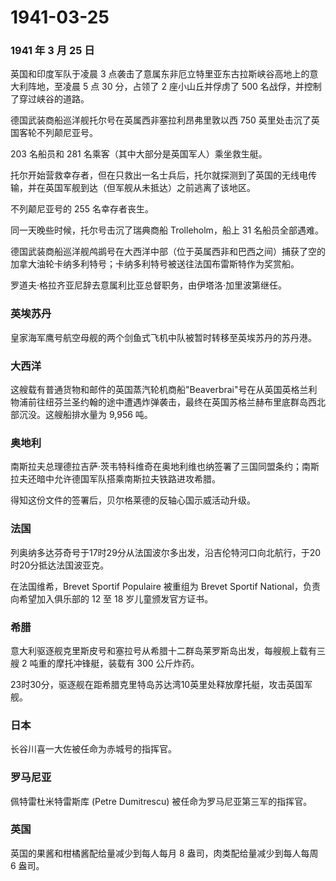 # 1941-03-25

### 1941 年 3 月 25 日

英国和印度军队于凌晨 3
点袭击了意属东非厄立特里亚东古拉斯峡谷高地上的意大利阵地，至凌晨 5 点 30
分，占领了 2 座小山丘并俘虏了 500 名战俘，并控制了穿过峡谷的道路。

德国武装商船巡洋舰托尔号在英属西非塞拉利昂弗里敦以西 750
英里处击沉了英国客轮不列颠尼亚号。

203 名船员和 281 名乘客（其中大部分是英国军人）乘坐救生艇。

托尔开始营救幸存者，但在只救出一名士兵后，托尔就探测到了英国的无线电传输，并在英国军舰到达（但军舰从未抵达）之前逃离了该地区。

不列颠尼亚号的 255 名幸存者丧生。

同一天晚些时候，托尔号击沉了瑞典商船 Trolleholm，船上 31
名船员全部遇难。

德国武装商船巡洋舰鸬鹚号在大西洋中部（位于英属西非和巴西之间）捕获了空的加拿大油轮卡纳多利特号；卡纳多利特号被送往法国布雷斯特作为奖赏船。

罗道夫·格拉齐亚尼辞去意属利比亚总督职务，由伊塔洛·加里波第继任。

### 英埃苏丹

皇家海军鹰号航空母舰的两个剑鱼式飞机中队被暂时转移至英埃苏丹的苏丹港。

### 大西洋

这艘载有普通货物和邮件的英国蒸汽轮机商船"Beaverbrai"号在从英国英格兰利物浦前往纽芬兰圣约翰的途中遭遇炸弹袭击，最终在英国苏格兰赫布里底群岛西北部沉没。这艘船排水量为
9,956 吨。

### 奥地利

南斯拉夫总理德拉吉萨·茨韦特科维奇在奥地利维也纳签署了三国同盟条约；南斯拉夫还暗中允许德国军队搭乘南斯拉夫铁路进攻希腊。

得知这份文件的签署后，贝尔格莱德的反轴心国示威活动升级。

### 法国

列奥纳多达芬奇号于17时29分从法国波尔多出发，沿吉伦特河口向北航行，于20时20分抵达法国波亚克。

在法国维希，Brevet Sportif Populaire 被重组为 Brevet Sportif
National，负责向希望加入俱乐部的 12 至 18 岁儿童颁发官方证书。

### 希腊

意大利驱逐舰克里斯皮号和塞拉号从希腊十二群岛莱罗斯岛出发，每艘舰上载有三艘
2 吨重的摩托冲锋艇，装载有 300 公斤炸药。

23时30分，驱逐舰在距希腊克里特岛苏达湾10英里处释放摩托艇，攻击英国军舰。

### 日本

长谷川喜一大佐被任命为赤城号的指挥官。

### 罗马尼亚

佩特雷杜米特雷斯库 (Petre Dumitrescu) 被任命为罗马尼亚第三军的指挥官。

### 英国

英国的果酱和柑橘酱配给量减少到每人每月 8 盎司，肉类配给量减少到每人每周
6 盎司。